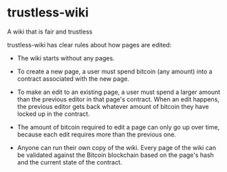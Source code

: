 # trustless-wiki
A wiki that is fair and trustless

trustless-wiki has clear rules about how pages are edited:

- The wiki starts without any pages.

- To create a new page, a user must spend bitcoin (any amount) into a contract associated with the new page.

- To make an edit to an existing page, a user must spend a larger amount than the previous editor in that page's contract. When an edit happens, the previous editor gets back whatever amount of bitcoin they have locked up in the contract.

- The amount of bitcoin required to edit a page can only go up over time, because each edit requires more than the previous one.

- Anyone can run their own copy of the wiki. Every page of the wiki can be validated against the Bitcoin blockchain based on the page's hash and the current state of the contract.
